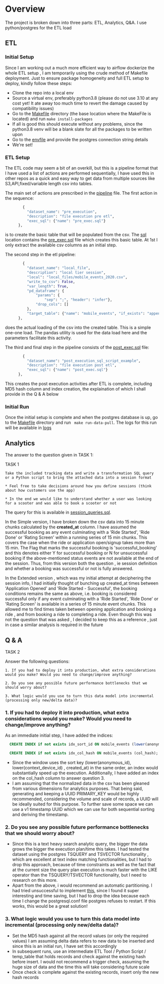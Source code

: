 # Overview 

 The project is broken down into three parts: ETL, Analytics, Q&A. I use python/postgres for the ETL load
 
## ETL 

### Initial Setup 

   Since I am working out a much more efficient way to airflow dockerize the whole ETL setup , I am temporarily using the crude method of Makefile deployment. Just to ensure package homogeneity and full ETL setup to deploy, kindly follow these steps:
   
   *  Clone the repo into a local env 
   *  Source a virtual env, preferably python3.8 (please do not use 3.10 at any cost yet! It ate away too much time to revert the damage caused by compatibility issues)
   *  Go to the [Makefile](https://github.com/sijojosem2/session_estimate/blob/main/Makefile) directory (the base location where the MakeFile is located) and run `make install-packages`
   *  If all is good this should execute without any problems, since the python3.8 venv will be a blank slate for all the packages to be written upon
   *  Go to the [envfile](https://github.com/sijojosem2/session_estimate/blob/main/scripts/envfile) and provide the postgres connection string details
   *  We're set! 

 
### ETL Setup 

  The ETL code may seem a bit of an overkill, but this is a pipeline format that I have used a list of actions are performed sequentially, I have used this in other repos as a quick and easy way to get data from multiple sources like S3,API,fixed/variable length csv into tables.
  
  The main set of actions are prescribed in the [pipeline](https://github.com/sijojosem2/session_estimate/blob/main/pipeline.py) file. The first action in the sequence:
  ```python 
          {
            "dataset_name": "pre_execution",
            "description": "file execution pre etl",
            "exec_sql": {"name": "pre_exec.sql"}
        },
  ```      
  
  is to create the basic table that will be populated from the csv. The [sql](https://github.com/sijojosem2/session_estimate/tree/main/sql) location contains the [pre_exec.sql](https://github.com/sijojosem2/session_estimate/blob/main/sql/pre_exec.sql) file which creates this basic table. At 1st I only extract the available csv columns as an initial step.
  
  The second step in the etl pipeline:
  ``` python
          {
            "dataset_name": "local_file",
            "description": "local tier session",
            "local": "local_files/mobile_events_2020.csv",
            "write_to_csv": False,
            "var_length": True,
            "pd_dataframe": {
                "params": {
                    "sep": ";", "header": "infer"},
                "drop_cols": []
            },
            "target_table": {"name": "mobile_events", "if_exists": "append", "index": False}
        },
  ``` 
  does the actual loading of the csv into the created table. This is a simple one-one load. The pandas utility is used for the data load here and the parameters facilitate this activity.
  
  The third and final step in the pipeline consists of the [post_exec.sql](https://github.com/sijojosem2/session_estimate/blob/main/sql/post_exec.sql) file:
  ```python 
          {
            "dataset_name": "post_execution_sql_script_example",
            "description": "file execution post etl",
            "exec_sql": {"name": "post_exec.sql"}
        },
  ```
  This creates the post execution activities after ETL is complete, including MD5 hash column and index creation, the explaination of which I shall provide in the Q & A below
  
  
### Initial Run

Once the initial setup is complete and when the postgres database is up, go to the [Makefile](https://github.com/sijojosem2/session_estimate/blob/main/Makefile) directory and run ` make run-data-pull`. The logs for this run will be available in [logs](https://github.com/sijojosem2/session_estimate/tree/main/logs)
  
 
 
 
 ## Analytics
 
 The answer to the question given in TASK 1:
 
 TASK 1

    Take the included tracking data and write a transformation SQL query or a Python script to bring the attached data into a session format

    * Feel free to take decisions around how you define sessions (think about how customers use the app)

    * In the end we would like to understand whether a user was looking for a scooter and was able to book a scooter or not
 
  The query for this is available in [session_queries.sql](https://github.com/sijojosem2/session_estimate/blob/main/sql/session_queries.sql).
  
  In the Simple version, I have broken down the csv data into 15 minute chunks calculated by the **created_at** column. I have assumed the successful booking as any event  culminating with a 'Ride   Started', 'Ride Done' or 'Rating Screen' within a running series of 15 min chunks. This covers the case when the ride or application open/signup takes more than 15 min. The Flag that marks the successful booking is 'successful_booking' and this denotes either Y for successful booking or N for unsuccessful booking if the above-mentioned status events are not available at the end of the session. Thus, from this version both the question , ie session definition and whether a booking was successful or not is fully answered.
  
  In the Extended version , which was my initial attempt at deciphering the session info, I had initially thought of bunching up created_at times between 'Application Opened' and 'Ride Started - Successful', the booking conditions remains the same as above, i.e. booking is considered successful only if any event culminating with a 'Ride Started', 'Ride Done' or 'Rating Screen' is available in a series of 15 minute event chunks. This allowed me to find times taken between opening application and booking a ride , and from booking a ride to completing a ride. Even though this was not the question that was asked , I decided to keep this as a reference , just in case a similar analysis is required in the future 
   
  
  
  ## Q & A  
  
 TASK 2

Answer the following questions:

    1. If you had to deploy it into production, what extra considerations would you make? Would you need to change/improve anything?

    2. Do you see any possible future performance bottlenecks that we should worry about?

    3. What logic would you use to turn this data model into incremental (processing only new/delta data)?
     
### 1. If you had to deploy it into production, what extra considerations would you make? Would you need to change/improve anything?
  
   As an immediate initial step, I have added the indices:
   
   
   ``` sql
     CREATE INDEX if not exists idx_sort_id ON mobile_events (lower(anonymous_id), lower(context_device_id) , created_at);

     CREATE INDEX if not exists idx_col_hash ON mobile_events (col_hash);
   ```
     
     
 * Since the window uses the sort key (lower(anonymous_id), lower(context_device_id) , created_at) in the same order, an index would substantially speed up the execution. Additionally, I have added an index on the col_hash column to answer question 3.
 * I am assuming that the normalized data in the csv has been gleaned from various dimensions for analytics purposes. That being said, generating and keeping a UUID PRIMARY_KEY would be highly recommended, considering the volume and scale of records, a UUID will be ideally suited for this purpose. To further save some space we can use a v1 timestamp UUID which we can use for both sequential sorting and deriving the timestamp.

  
### 2. Do you see any possible future performance bottlenecks that we should worry about?

 * Since this is a text heavy search analytic query, the bigger the data grows the bigger the execution plan/time this takes. I had tested the dataset using the postgres TSQUERY and TSVECTOR functionality , which are excellent at text index matching functionalities, but I had to drop this approach, because of time constraints as well as the fact that at the current size the query plan execution is much faster with the LIKE operator than the TSQUERY/TSVECTOR functionality, but I need to research on this more.
 * Apart from the above, i would recommend an automatic partitioning. I had tried unsuccessful to implement [this](https://github.com/pgpartman/pg_partman), since I found it super interesting and time saving, but I had to drop the idea because each time I change the postgresql.conf file postgres refuses to restart. If this works, this would be a great solution!  
  
### 3. What logic would you use to turn this data model into incremental (processing only new/delta data)?
  
 * Set the MD5 hash against all the record values (or only the required values) I am assuming delta data refers to new data to be inserted and since this is an initial run, I   have set this accordingly
 * In subsequent runs, use an intermediate ETL Tool / Python Script / temp_table that holds records and check against the existing hash before insert. I would not recommend a trigger check, assuming the huge size of data and the time this will take considering future scale
 * Once check is complete against the existing records, insert only the new hash records
  
